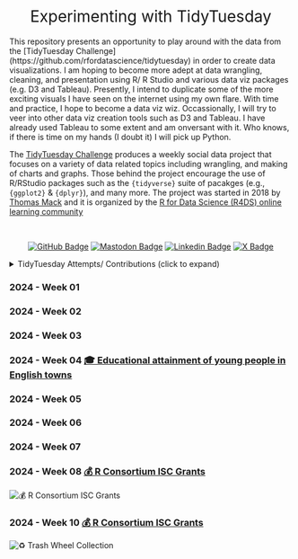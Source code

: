 <h1 style="font-weight:normal" align="center">
  &nbsp;Experimenting with TidyTuesday&nbsp;
</h1>

<p>
This repository presents an opportunity to play around with the data from the [TidyTuesday Challenge](https://github.com/rfordatascience/tidytuesday) in order to create data visualizations. I am hoping to become more adept at data wrangling, cleaning, and presentation using R/ R Studio and various data viz packages (e.g. D3 and Tableau). Presently, I intend to duplicate some of the more exciting visuals I have seen on the internet using my own flare. With time and practice, I hope to become a data viz wiz. Occassionally, I will try to veer into other data viz creation tools such as D3 and Tableau. I have already used Tableau to some extent and am onversant with it. Who knows, if there is time on my hands (I doubt it) I will pick up Python.

The [TidyTuesday Challenge](https://github.com/rfordatascience/tidytuesday) produces a weekly social data project that focuses on a variety of data related topics including wrangling, and making of charts and graphs. Those behind the project encourage the use of R/RStudio packages such as the `{tidyverse}` suite of pacakges (e.g., `{ggplot2}` & `{dplyr}`), and many more. The project was started in 2018 by [Thomas Mack](https://thomasmock.netlify.com/) and it is organized by the [R for Data Science (R4DS) online learning community](https://twitter.com/r4dscommunity)
<p>

<div align="center">
    
&nbsp;&nbsp;&nbsp;

[![GitHub Badge](https://img.shields.io/badge/github-181717?style=for-the-badge&logo=github&logoColor=white)](https://github.com/butames)
[![Mastodon Badge](https://img.shields.io/badge/mastodon-6364FF?style=for-the-badge&logo=mastodon&logoColor=white)](https://mastodon.cloud/@butames)
[![Linkedin Badge](https://img.shields.io/badge/linkedin-0A66C2?style=for-the-badge&logo=linkedin&logoColor=white)](https://linkedin.com/in/butames)
[![X Badge](https://img.shields.io/badge/x-000000?style=for-the-badge&logo=x&logoColor=white)](https://x.com/butames)

</div>


<details>
  <summary>TidyTuesday Attempts/ Contributions (click to expand)</summary>
 
<!-- toc -->

-	**2024 CHALLENGES**

  - Week 04 [🎓 Educational attainment of young people in English towns](https://github.com/butames/tidytuesday/tree/main/2024/20240123wk04)

  - Week 08 [💰 R Consortium ISC Grants](https://github.com/butames/tidytuesday/tree/main/2024/20240220wk08)
  
<!-- tocstop -->

</details>

### 2024 - Week 01

### 2024 - Week 02

### 2024 - Week 03

### 2024 - Week 04 [🎓 Educational attainment of young people in English towns](https://github.com/butames/tidytuesday/tree/main/2024/20240123wk04)

### 2024 - Week 05

### 2024 - Week 06

### 2024 - Week 07

### 2024 - Week 08 [💰 R Consortium ISC Grants](https://github.com/butames/tidytuesday/tree/main/2024/20240220wk08)

![💰 R Consortium ISC Grants](https://github.com/butames/tidytuesday/blob/main/2024/20240123wk08/barchart06022024.png)

### 2024 - Week 10 [💰 R Consortium ISC Grants](https://github.com/butames/tidytuesday/tree/main/2024/20240220wk10)

![♻️ Trash Wheel Collection](https://github.com/butames/tidytuesday/blob/main/2024/20240123wk10/barchart06032024.png)